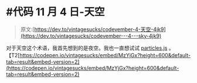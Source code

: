 # #代码 11 月 4 日-天空

> 原文:[https://dev.to/vintagesucks/codevember-4-天空-4jk9](https://dev.to/vintagesucks/codevember---4---sky-4jk9)

对于天空这个术语，我首先想到的是夜空。我也一直想试试 [particles.js](https://github.com/VincentGarreau/particles.js/) 。【T2[https://codepen.io/vintagesucks/embed/MzYjGx?height=600&default-tab=result&embed-version=2](https://codepen.io/vintagesucks/embed/MzYjGx?height=600&default-tab=result&embed-version=2)